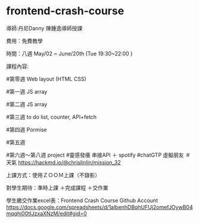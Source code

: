 # frontend-crash-course 
導師:丹尼Danny 陳鍾逸導師授課

費用：免費教學

時間：八週 May/02 ~ June/20th (Tue 19:30~22:00 )

課程內容:

#第零週 Web layout (HTML CSS)

#第一週 JS array

#第二週 JS array

#第三週 to do list, counter, API+fetch

#第四週 Pormise

#第五週 

#第六週～第八週 project
#靈感發癢 串接API ＋ spotify
#chatGTP 虛擬朋友
＃天氣 https://hackmd.io/@chrislinlin/mission_32

上課方式：使用ＺＯＯＭ上課（不錄影）

對學生期待：準時上課 ＋完成課程 ＋交作業

學生繳交作業excel表：Frontend Crash Course Github Account https://docs.google.com/spreadsheets/d/1albenhDBqhUFUj2omefJOywB04mqqhj00tIJzxaXNzM/edit#gid=0
